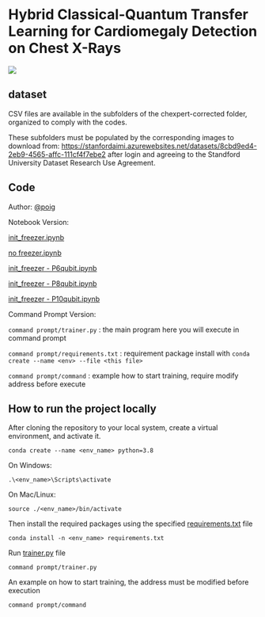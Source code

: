 # Hybrid Classical-Quantum Transfer Learning for Cardiomegaly Detection on Chest X-Rays

![](/main_diagram.png)

## dataset
CSV files are available in the subfolders of the chexpert-corrected folder, organized to comply with the codes.

These subfolders must be populated by the corresponding images to download from:
https://stanfordaimi.azurewebsites.net/datasets/8cbd9ed4-2eb9-4565-affc-111cf4f7ebe2
after login and agreeing to the Standford University Dataset Research Use Agreement.

## Code
Author: [@poig](https://github.com/poig)

Notebook Version:

[init_freezer.ipynb](/init_freezer.ipynb)

[no freezer.ipynb](/no%20freezer.ipynb)

[init_freezer - P6qubit.ipynb](/init_freezer%20-%20P6qubit.ipynb)

[init_freezer - P8qubit.ipynb](/init_freezer%20-%20P8qubit.ipynb)

[init_freezer - P10qubit.ipynb](/init_freezer%20-%20P10qubit.ipynb)

Command Prompt Version:

`command prompt/trainer.py` : the main program here you will execute in command prompt

`command prompt/requirements.txt` : requirement package install with `conda create --name <env> --file <this file>` 

`command prompt/command` : example how to start training, require modify address before execute

## How to run the project locally

After cloning the repository to your local system, create a virtual environment, and activate it.

```
conda create --name <env_name> python=3.8
```

On Windows:

```
.\<env_name>\Scripts\activate
```

On Mac/Linux:

```
source ./<env_name>/bin/activate
```

Then install the required packages using the specified [requirements.txt](https://github.com/quantum-ai-for-cardiac-imaging/cardiomegaly-chest-x-ray/blob/main/command%20prompt/requirements.txt) file

```
conda install -n <env_name> requirements.txt
```

Run [trainer.py](https://github.com/quantum-ai-for-cardiac-imaging/cardiomegaly-chest-x-ray/blob/main/command%20prompt/trainer.py) file

```
command prompt/trainer.py
```

An example on how to start training, the address must be modified before execution

```
command prompt/command
```



